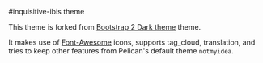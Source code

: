 #inquisitive-ibis theme

This theme is forked from [Bootstrap 2 Dark theme](https://github.com/getpelican/pelican-themes/tree/master/bootstrap2-dark) theme.

It makes use of [Font-Awesome](http://fortawesome.github.com/Font-Awesome/) icons, supports tag_cloud, translation,
and tries to keep other features from Pelican's default theme `notmyidea`.
